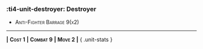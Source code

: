### :ti4-unit-destroyer: **Destroyer**

* <span style="font-variant:small-caps;">Anti-Fighter Barrage 9(x2)</span> 

---

__|__ <span style="font-variant:small-caps;white-space: nowrap;">**Cost 1**</span> __|__ <span style="font-variant:small-caps;white-space: nowrap;">**Combat 9**</span> __|__ <span style="font-variant:small-caps;white-space: nowrap;">**Move 2**</span> __|__
{ .unit-stats }
